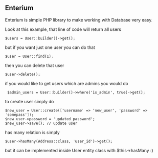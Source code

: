 ## Enterium
Enterium is simple PHP library to make working with Database very easy.

Look at this example, that line of code will return all users 

    $users = User::builder()->get();

but if you want just one user you can do that

    $user = User::find(1);
    
then you can delete that user 

    $user->delete();

if you would like to get users which are admins you would do

     $admin_users = User::builder()->where('is_admin', true)->get();

to create user simply do

    $new_user = User::create(['username' => 'new_user', 'password' => 'somepass']);
    $new_user->password = 'updated_password';
    $new_user->save(); // update user

has many relation is simply

    $user->hasMany(Address::class, 'user_id')->get();

but it can be implemented inside User entity class with $this->hasMany :)